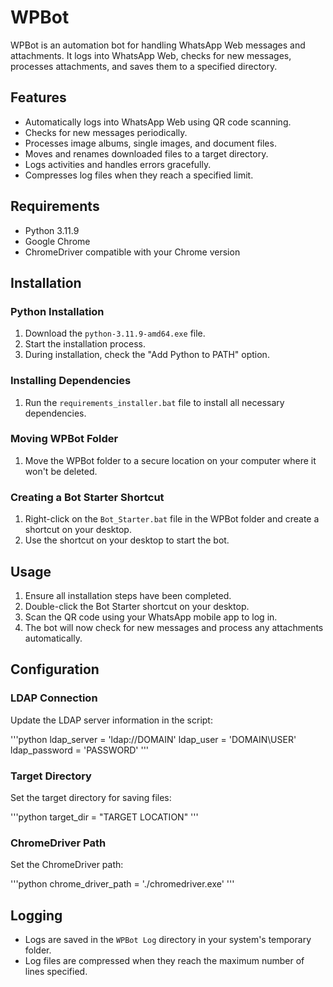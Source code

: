 # WPBot

WPBot is an automation bot for handling WhatsApp Web messages and attachments. It logs into WhatsApp Web, checks for new messages, processes attachments, and saves them to a specified directory.

## Features

- Automatically logs into WhatsApp Web using QR code scanning.
- Checks for new messages periodically.
- Processes image albums, single images, and document files.
- Moves and renames downloaded files to a target directory.
- Logs activities and handles errors gracefully.
- Compresses log files when they reach a specified limit.

## Requirements

- Python 3.11.9
- Google Chrome
- ChromeDriver compatible with your Chrome version

## Installation

### Python Installation

1. Download the `python-3.11.9-amd64.exe` file.
2. Start the installation process.
3. During installation, check the "Add Python to PATH" option.

### Installing Dependencies

1. Run the `requirements_installer.bat` file to install all necessary dependencies.

### Moving WPBot Folder

1. Move the WPBot folder to a secure location on your computer where it won't be deleted.

### Creating a Bot Starter Shortcut

1. Right-click on the `Bot_Starter.bat` file in the WPBot folder and create a shortcut on your desktop.
2. Use the shortcut on your desktop to start the bot.

## Usage

1. Ensure all installation steps have been completed.
2. Double-click the Bot Starter shortcut on your desktop.
3. Scan the QR code using your WhatsApp mobile app to log in.
4. The bot will now check for new messages and process any attachments automatically.

## Configuration

### LDAP Connection

Update the LDAP server information in the script:

'''python
ldap_server = 'ldap://DOMAIN'
ldap_user = 'DOMAIN\\USER'
ldap_password = 'PASSWORD'
'''

### Target Directory

Set the target directory for saving files:

'''python
target_dir = "TARGET LOCATION"
'''

### ChromeDriver Path

Set the ChromeDriver path:

'''python
chrome_driver_path = './chromedriver.exe'
'''

## Logging

- Logs are saved in the `WPBot Log` directory in your system's temporary folder.
- Log files are compressed when they reach the maximum number of lines specified.

